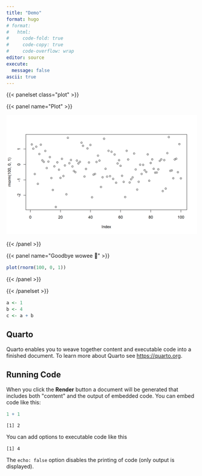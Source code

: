 ```yaml
---
title: "Demo"
format: hugo
# format:
#   html:
#     code-fold: true
#     code-copy: true
#     code-overflow: wrap
editor: source
execute:
  message: false
ascii: true
---
```




{{< panelset class="plot" >}}

{{< panel name="Plot" >}}

<img src="index_files/figure-gfm/plotdemo-1.png" width="768" />

{{< /panel >}}

{{< panel name="Goodbye wowee :dash:" >}}

``` r
plot(rnorm(100, 0, 1))
```

{{< /panel >}}

{{< /panelset >}}

``` r
a <- 1
b <- 4
c <- a + b
```

## Quarto

Quarto enables you to weave together content and executable code into a finished document. To learn more about Quarto see <https://quarto.org>.

## Running Code

When you click the **Render** button a document will be generated that includes both "content" and the output of embedded code. You can embed code like this:

``` r
1 + 1
```

    [1] 2

You can add options to executable code like this

    [1] 4

The `echo: false` option disables the printing of code (only output is displayed).
